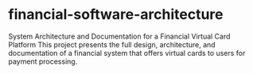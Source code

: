 # financial-software-architecture
System Architecture and Documentation for a Financial Virtual Card Platform  This project presents the full design, architecture, and documentation of a financial system that offers virtual cards to users for payment processing.

